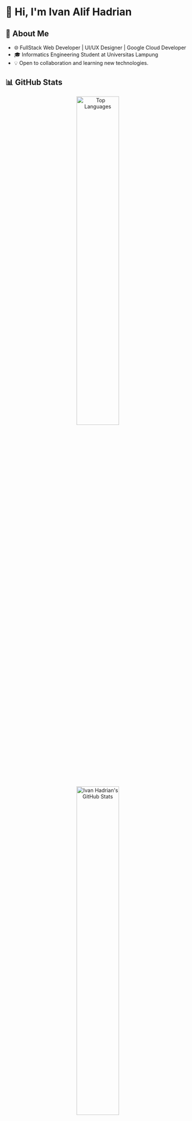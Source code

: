 # 👋 Hi, I'm Ivan Alif Hadrian

## 🚀 About Me
- 🌐 FullStack Web Developer | UI/UX Designer | Google Cloud Developer
- 🎓 Informatics Engineering Student at Universitas Lampung  
- 💡 Open to collaboration and learning new technologies.  

## 📊 GitHub Stats
<p align="center">
  <img src="https://github-readme-stats.vercel.app/api/top-langs/?username=Ivalhad&layout=compact&theme=radical" alt="Top Languages" width="48%" />
</p>
<p align="center">
  <img src="https://github-readme-stats.vercel.app/api?username=Ivalhad&show_icons=true&theme=radical" alt="Ivan Hadrian's GitHub Stats" width="48%" />
</p>

## 🔗 Let's Connect
- 🌐 Personal Website: [My Portfolio](https://ivalhad.vercel.app/)  
- 💼 LinkedIn: [Ivan Alif Hadrian](https://www.linkedin.com/in/ivan-alif-hadrian/)  
- 📂 GitHub: [Ivalhad](https://github.com/Ivalhad)

💻 Tech Stack
<p align="center">
<a href="https://developer.mozilla.org/en-US/docs/Web/JavaScript" target="_blank" rel="noreferrer">
<img src="https://www.google.com/search?q=https://img.shields.io/badge/JavaScript-%2523F7DF1E.svg%3Fstyle%3Dfor-the-badge%26logo%3Djavascript%26logoColor%3Dblack" alt="JavaScript">
</a>
<a href="https://www.python.org" target="_blank" rel="noreferrer">
<img src="https://www.google.com/search?q=https://img.shields.io/badge/Python-3776AB%3Fstyle%3Dfor-the-badge%26logo%3Dpython%26logoColor%3Dwhite" alt="Python">
</a>
<a href="https://nodejs.org" target="_blank" rel="noreferrer">
<img src="https://www.google.com/search?q=https://img.shields.io/badge/Node.js-339933%3Fstyle%3Dfor-the-badge%26logo%3Dnodedotjs%26logoColor%3Dwhite" alt="Node.js">
</a>
<a href="https://expressjs.com" target="_blank" rel="noreferrer">
<img src="https://www.google.com/search?q=https://img.shields.io/badge/Express.js-000000%3Fstyle%3Dfor-the-badge%26logo%3Dexpress%26logoColor%3Dwhite" alt="Express.js">
</a>
<a href="https://hapi.dev/" target="_blank" rel="noreferrer">
<img src="https://www.google.com/search?q=https://img.shields.io/badge/Hapi.js-FBD157%3Fstyle%3Dfor-the-badge%26logo%3Dhapi%26logoColor%3Dblack" alt="Hapi.js">
</a>
<a href="https://tailwindcss.com/" target="_blank" rel="noreferrer">
<img src="https://www.google.com/search?q=https://img.shields.io/badge/Tailwind_CSS-06B6D4%3Fstyle%3Dfor-the-badge%26logo%3Dtailwindcss%26logoColor%3Dwhite" alt="TailwindCSS">
</a>
<a href="https://getbootstrap.com" target="_blank" rel="noreferrer">
<img src="https://www.google.com/search?q=https://img.shields.io/badge/Bootstrap-7952B3%3Fstyle%3Dfor-the-badge%26logo%3Dbootstrap%26logoColor%3Dwhite" alt="Bootstrap">
</a>
<a href="https://cloud.google.com" target="_blank" rel="noreferrer">
<img src="https://img.shields.io/badge/Google_Cloud-4285F4?style=for-the-badge&logo=googlecloud&logoColor=white" alt="Google Cloud">
</a>
<a href="https://www.arduino.cc/" target="_blank" rel="noreferrer">
<img src="https://www.google.com/search?q=https://img.shields.io/badge/Arduino-00979D%3Fstyle%3Dfor-the-badge%26logo%3DArduino%26logoColor%3Dwhite" alt="Arduino">
</a>
</p>
